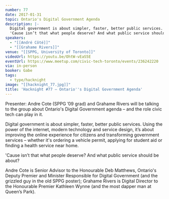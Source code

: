 ```yaml
---
number: 77
date: 2017-01-31
topic: Ontario's Digital Government Agenda
description: |-
  Digital government is about simpler, faster, better public services. Using the power of the internet, modern technology and service design, it’s about improving the online experience for citizens and transforming government services – whether it's ordering a vehicle permit, applying for student aid or finding a health service near home.
  'Cause isn’t that what people deserve? And what public service should be about?
speakers:
  - "[[André Côté]]"
  - "[[Grahame Rivers]]"
venue: "[[SPPG, University of Toronto]]"
videoUrl: https://youtu.be/OhtW-vEaS5E
eventUrl: https://www.meetup.com/civic-tech-toronto/events/236242220
via: in-person
booker: Gabe
tags:
  - type/hacknight
image: "[[hacknight_77.jpg]]"
title: 'Hacknight #77 – Ontario''s Digital Government Agenda'
---
```


Presenter: Andre Cote (SPPG ’09 grad) and Grahame Rivers will be talking to the group about Ontario's Digital Government agenda – and the role civic tech can play in it.

Digital government is about simpler, faster, better public services. Using the power of the internet, modern technology and service design, it’s about improving the online experience for citizens and transforming government services – whether it's ordering a vehicle permit, applying for student aid or finding a health service near home.

'Cause isn’t that what people deserve? And what public service should be about?

Andre Cote is Senior Advisor to the Honourable Deb Matthews, Ontario's Deputy Premier and Minister Responsible for Digital Government (and the grizzled guy in the old SPPG poster); Grahame Rivers is Digital Director to the Honourable Premier Kathleen Wynne (and the most dapper man at Queen’s Park).
